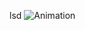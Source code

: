 lsd
![Animation](https://github.com/75-8/264/assets/158823389/a4ba1be5-c498-4940-a386-66af8ad1ed59)
